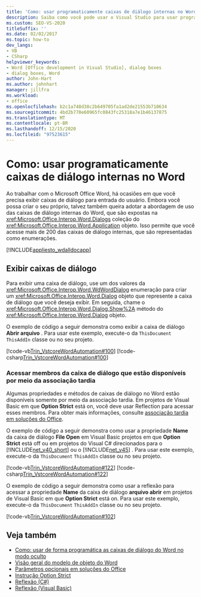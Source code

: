 ```yaml
---
title: 'Como: usar programaticamente caixas de diálogo internas no Word'
description: Saiba como você pode usar o Visual Studio para usar programaticamente caixas de diálogo internas no Microsoft Word.
ms.custom: SEO-VS-2020
titleSuffix: ''
ms.date: 02/02/2017
ms.topic: how-to
dev_langs:
- VB
- CSharp
helpviewer_keywords:
- Word [Office development in Visual Studio], dialog boxes
- dialog boxes, Word
author: John-Hart
ms.author: johnhart
manager: jillfra
ms.workload:
- office
ms.openlocfilehash: b2c1a748d38c2b649705fa1ad2de21553b710634
ms.sourcegitcommit: 4bd2b770e60965fc0843fc25318a7e1b46137875
ms.translationtype: MT
ms.contentlocale: pt-BR
ms.lasthandoff: 12/15/2020
ms.locfileid: "97523615"
---
```

# <a name="how-to-programmatically-use-built-in-dialog-boxes-in-word"></a>Como: usar programaticamente caixas de diálogo internas no Word
  Ao trabalhar com o Microsoft Office Word, há ocasiões em que você precisa exibir caixas de diálogo para entrada do usuário. Embora você possa criar o seu próprio, talvez também queira adotar a abordagem de uso das caixas de diálogo internas do Word, que são expostas na <xref:Microsoft.Office.Interop.Word.Dialogs> coleção do <xref:Microsoft.Office.Interop.Word.Application> objeto. Isso permite que você acesse mais de 200 das caixas de diálogo internas, que são representadas como enumerações.

 [!INCLUDE[appliesto_wdalldocapp](../vsto/includes/appliesto-wdalldocapp-md.md)]

## <a name="display-dialog-boxes"></a>Exibir caixas de diálogo
 Para exibir uma caixa de diálogo, use um dos valores da <xref:Microsoft.Office.Interop.Word.WdWordDialog> enumeração para criar um <xref:Microsoft.Office.Interop.Word.Dialog> objeto que represente a caixa de diálogo que você deseja exibir. Em seguida, chame o <xref:Microsoft.Office.Interop.Word.Dialog.Show%2A> método do <xref:Microsoft.Office.Interop.Word.Dialog> objeto.

 O exemplo de código a seguir demonstra como exibir a caixa de diálogo **Abrir arquivo** . Para usar este exemplo, execute-o da `ThisDocument` `ThisAddIn` classe ou no seu projeto.

 [!code-vb[Trin_VstcoreWordAutomation#100](../vsto/codesnippet/VisualBasic/Trin_VstcoreWordAutomationVB/ThisDocument.vb#100)]
 [!code-csharp[Trin_VstcoreWordAutomation#100](../vsto/codesnippet/CSharp/Trin_VstcoreWordAutomationCS/ThisDocument.cs#100)]

### <a name="access-dialog-box-members-that-are-available-through-late-binding"></a>Acessar membros da caixa de diálogo que estão disponíveis por meio da associação tardia
 Algumas propriedades e métodos de caixas de diálogo no Word estão disponíveis somente por meio da associação tardia. Em projetos de Visual Basic em que **Option Strict** está on, você deve usar Reflection para acessar esses membros. Para obter mais informações, consulte [associação tardia em soluções do Office](../vsto/late-binding-in-office-solutions.md).

 O exemplo de código a seguir demonstra como usar a propriedade **Name** da caixa de diálogo **File Open** em Visual Basic projetos em que **Option Strict** está off ou em projetos do Visual C# direcionados para o [!INCLUDE[net_v40_short](../sharepoint/includes/net-v40-short-md.md)] ou o [!INCLUDE[net_v45](../vsto/includes/net-v45-md.md)] . Para usar este exemplo, execute-o da `ThisDocument` `ThisAddIn` classe ou no seu projeto.

 [!code-vb[Trin_VstcoreWordAutomation#122](../vsto/codesnippet/VisualBasic/Trin_VstcoreWordAutomationVB/ThisDocument.vb#122)]
 [!code-csharp[Trin_VstcoreWordAutomation#122](../vsto/codesnippet/CSharp/Trin_VstcoreWordAutomationCS/ThisDocument.cs#122)]

 O exemplo de código a seguir demonstra como usar a reflexão para acessar a propriedade **Name** da caixa de diálogo **arquivo abrir** em projetos de Visual Basic em que **Option Strict** está on. Para usar este exemplo, execute-o da `ThisDocument` `ThisAddIn` classe ou no seu projeto.

 [!code-vb[Trin_VstcoreWordAutomation#102](../vsto/codesnippet/VisualBasic/Trin_VstcoreWordAutomationVB/ThisDocument.vb#102)]

## <a name="see-also"></a>Veja também
- [Como: usar de forma programática as caixas de diálogo do Word no modo oculto](../vsto/how-to-programmatically-use-word-dialog-boxes-in-hidden-mode.md)
- [Visão geral do modelo de objeto do Word](../vsto/word-object-model-overview.md)
- [Parâmetros opcionais em soluções do Office](../vsto/optional-parameters-in-office-solutions.md)
- [Instrução Option Strict](/dotnet/visual-basic/language-reference/statements/option-strict-statement)
- [Reflexão (C#)](/dotnet/csharp/programming-guide/concepts/reflection)
- [Reflexão (Visual Basic)](/dotnet/visual-basic/programming-guide/concepts/reflection)

